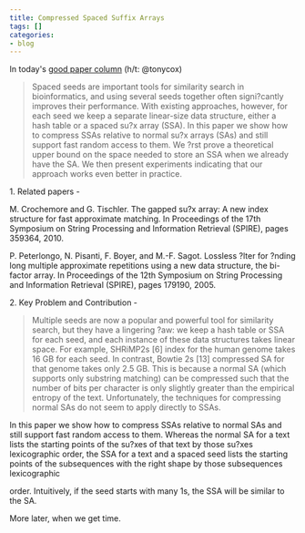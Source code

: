 ```yaml
---
title: Compressed Spaced Suffix Arrays
tags: []
categories:
- blog
---
```

In today's [good paper column](http://arxiv.org/pdf/1312.3422v1.pdf) (h/t:
@tonycox)
<!--more-->

> Spaced seeds are important tools for similarity search in bioinformatics,
and using several seeds together often signi?cantly improves their
performance. With existing approaches, however, for each seed we keep a
separate linear-size data structure, either a hash table or a spaced su?x
array (SSA). In this paper we show how to compress SSAs relative to normal
su?x arrays (SAs) and still support fast random access to them. We ?rst prove
a theoretical upper bound on the space needed to store an SSA when we already
have the SA. We then present experiments indicating that our approach works
even better in practice.

1\. Related papers -

M. Crochemore and G. Tischler. The gapped su?x array: A new index structure
for fast approximate matching. In Proceedings of the 17th Symposium on String
Processing and Information Retrieval (SPIRE), pages 359364, 2010.

P. Peterlongo, N. Pisanti, F. Boyer, and M.-F. Sagot. Lossless ?lter for
?nding long multiple approximate repetitions using a new data structure, the
bi-factor array. In Proceedings of the 12th Symposium on String Processing and
Information Retrieval (SPIRE), pages 179190, 2005.

2\. Key Problem and Contribution -

> Multiple seeds are now a popular and powerful tool for similarity search,
but they have a lingering ?aw: we keep a hash table or SSA for each seed, and
each instance of these data structures takes linear space. For example,
SHRiMP2s [6] index for the human genome takes 16 GB for each seed. In
contrast, Bowtie 2s [13] compressed SA for that genome takes only 2.5 GB. This
is because a normal SA (which supports only substring matching) can be
compressed such that the number of bits per character is only slightly greater
than the empirical entropy of the text. Unfortunately, the techniques for
compressing normal SAs do not seem to apply directly to SSAs.

In this paper we show how to compress SSAs relative to normal SAs and still
support fast random access to them. Whereas the normal SA for a text lists the
starting points of the su?xes of that text by those su?xes lexicographic
order, the SSA for a text and a spaced seed lists the starting points of the
subsequences with the right shape by those subsequences lexicographic

order. Intuitively, if the seed starts with many 1s, the SSA will be similar
to the SA.

More later, when we get time.

